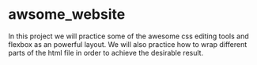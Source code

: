 # awsome_website
In this project we will practice some of the awesome css editing tools and flexbox as an powerful layout.
We will also practice how to wrap different parts of the html file in order to achieve the desirable result.